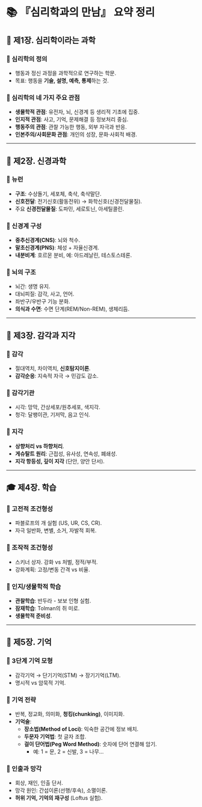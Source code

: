 # 📚 『심리학과의 만남』 요약 정리

## 📘 제1장. 심리학이라는 과학

### 🔹 심리학의 정의
- 행동과 정신 과정을 과학적으로 연구하는 학문.
- 목표: 행동을 **기술, 설명, 예측, 통제**하는 것.

### 🔹 심리학의 네 가지 주요 관점
- **생물학적 관점**: 유전자, 뇌, 신경계 등 생리적 기초에 집중.
- **인지적 관점**: 사고, 기억, 문제해결 등 정보처리 중심.
- **행동주의 관점**: 관찰 가능한 행동, 외부 자극과 반응.
- **인본주의/사회문화 관점**: 개인의 성장, 문화·사회적 배경.

---

## 🧠 제2장. 신경과학

### 🔹 뉴런
- **구조**: 수상돌기, 세포체, 축삭, 축삭말단.
- **신호전달**: 전기신호(활동전위) → 화학신호(신경전달물질).
- 주요 **신경전달물질**: 도파민, 세로토닌, 아세틸콜린.

### 🔹 신경계 구성
- **중추신경계(CNS)**: 뇌와 척수.
- **말초신경계(PNS)**: 체성 + 자율신경계.
- **내분비계**: 호르몬 분비, 예: 아드레날린, 테스토스테론.

### 🔹 뇌의 구조
- 뇌간: 생명 유지.
- 대뇌피질: 감각, 사고, 언어.
- 좌반구/우반구 기능 분화.
- **의식과 수면**: 수면 단계(REM/Non-REM), 생체리듬.

---

## 👀 제3장. 감각과 지각

### 🔹 감각
- 절대역치, 차이역치, **신호탐지이론**.
- **감각순응**: 지속적 자극 → 민감도 감소.

### 🔹 감각기관
- 시각: 망막, 간상세포/원추세포, 색지각.
- 청각: 달팽이관, 기저막, 음고 인식.

### 🔹 지각
- **상향처리 vs 하향처리**.
- **게슈탈트 원리**: 근접성, 유사성, 연속성, 폐쇄성.
- **지각 항등성, 깊이 지각** (단안, 양안 단서).

---

## 🎓 제4장. 학습

### 🔹 고전적 조건형성
- 파블로프의 개 실험 (US, UR, CS, CR).
- 자극 일반화, 변별, 소거, 자발적 회복.

### 🔹 조작적 조건형성
- 스키너 상자. 강화 vs 처벌, 정적/부적.
- 강화계획: 고정/변동 간격 vs 비율.

### 🔹 인지/생물학적 학습
- **관찰학습**: 반두라 - 보보 인형 실험.
- **잠재학습**: Tolman의 쥐 미로.
- **생물학적 준비성**.

---

## 🧩 제5장. 기억

### 🔹 3단계 기억 모형
- 감각기억 → 단기기억(STM) → 장기기억(LTM).
- 명시적 vs 암묵적 기억.

### 🔹 기억 전략
- 반복, 정교화, 의미화, **청킹(chunking)**, 이미지화.
- **기억술**:
  - **장소법(Method of Loci)**: 익숙한 공간에 정보 배치.
  - **두문자 기억법**: 첫 글자 조합.
  - **걸이 단어법(Peg Word Method)**: 숫자에 단어 연결해 암기.
    - 예: 1 = 문, 2 = 신발, 3 = 나무...

### 🔹 인출과 망각
- 회상, 재인, 인출 단서.
- 망각 원인: 간섭이론(선행/후속), 소멸이론.
- **허위 기억, 기억의 재구성** (Loftus 실험).